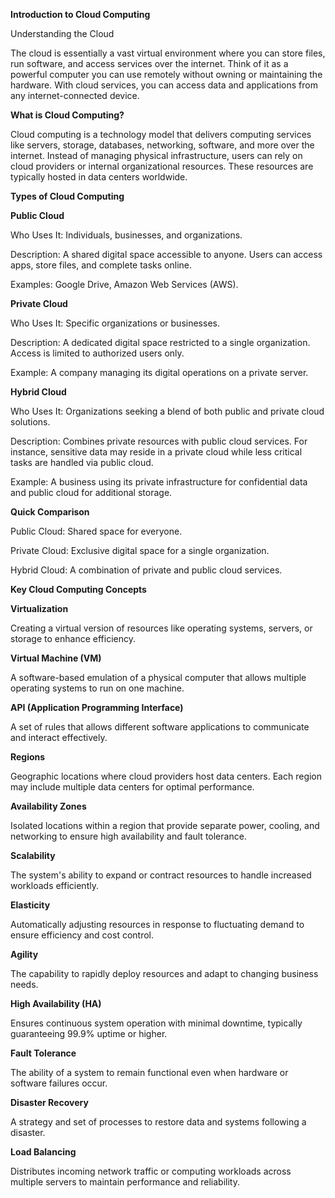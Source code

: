 **Introduction to Cloud Computing**

Understanding the Cloud

The cloud is essentially a vast virtual environment where you can store files, run software, and access services over the internet. Think of it as a powerful computer you can use remotely without owning or maintaining the hardware. With cloud services, you can access data and applications from any internet-connected device.

**What is Cloud Computing?**

Cloud computing is a technology model that delivers computing services like servers, storage, databases, networking, software, and more over the internet. Instead of managing physical infrastructure, users can rely on cloud providers or internal organizational resources. These resources are typically hosted in data centers worldwide.

**Types of Cloud Computing**

**Public Cloud**

Who Uses It: Individuals, businesses, and organizations.

Description: A shared digital space accessible to anyone. Users can access apps, store files, and complete tasks online.

Examples: Google Drive, Amazon Web Services (AWS).

**Private Cloud**

Who Uses It: Specific organizations or businesses.

Description: A dedicated digital space restricted to a single organization. Access is limited to authorized users only.

Example: A company managing its digital operations on a private server.

**Hybrid Cloud**

Who Uses It: Organizations seeking a blend of both public and private cloud solutions.

Description: Combines private resources with public cloud services. For instance, sensitive data may reside in a private cloud while less critical tasks are handled via public cloud.

Example: A business using its private infrastructure for confidential data and public cloud for additional storage.

**Quick Comparison**

Public Cloud: Shared space for everyone.

Private Cloud: Exclusive digital space for a single organization.

Hybrid Cloud: A combination of private and public cloud services.


**Key Cloud Computing Concepts**

**Virtualization**

Creating a virtual version of resources like operating systems, servers, or storage to enhance efficiency.

**Virtual Machine (VM)**

A software-based emulation of a physical computer that allows multiple operating systems to run on one machine.

**API (Application Programming Interface)**

A set of rules that allows different software applications to communicate and interact effectively.

**Regions**

Geographic locations where cloud providers host data centers. Each region may include multiple data centers for optimal performance.

**Availability Zones**

Isolated locations within a region that provide separate power, cooling, and networking to ensure high availability and fault tolerance.

**Scalability**

The system's ability to expand or contract resources to handle increased workloads efficiently.

**Elasticity**

Automatically adjusting resources in response to fluctuating demand to ensure efficiency and cost control.

**Agility**

The capability to rapidly deploy resources and adapt to changing business needs.

**High Availability (HA)**

Ensures continuous system operation with minimal downtime, typically guaranteeing 99.9% uptime or higher.

**Fault Tolerance**

The ability of a system to remain functional even when hardware or software failures occur.

**Disaster Recovery**

A strategy and set of processes to restore data and systems following a disaster.

**Load Balancing**

Distributes incoming network traffic or computing workloads across multiple servers to maintain performance and reliability.
